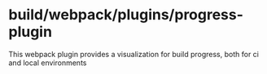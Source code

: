 # build/webpack/plugins/progress-plugin

This webpack plugin provides a visualization for build progress, both for ci and local environments
